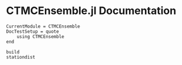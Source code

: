 # CTMCEnsemble.jl Documentation

```@meta
CurrentModule = CTMCEnsemble
DocTestSetup = quote
    using CTMCEnsemble
end
```

```@docs
build
stationdist
```
